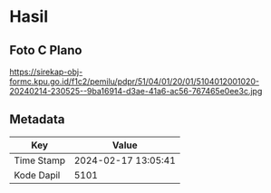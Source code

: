 # Hasil

## Foto C Plano

https://sirekap-obj-formc.kpu.go.id/f1c2/pemilu/pdpr/51/04/01/20/01/5104012001020-20240214-230525--9ba16914-d3ae-41a6-ac56-767465e0ee3c.jpg


## Metadata

| Key        | Value               |
| ---------- | ------------------- |
| Time Stamp | 2024-02-17 13:05:41 |
| Kode Dapil | 5101                |



